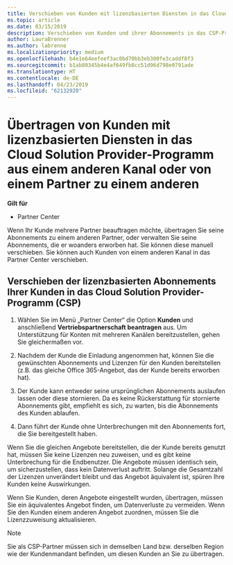 ```yaml
---
title: Verschieben von Kunden mit lizenzbasierten Diensten in das Cloud Solution Provider-Programm im Partner Center | Partner Center
ms.topic: article
ms.date: 03/15/2019
description: Verschieben von Kunden und ihrer Abonnements in das CSP-Programm aus einem anderen Kanal oder von einem anderen Partner
author: LauraBrenner
ms.author: labrenne
ms.localizationpriority: medium
ms.openlocfilehash: b4e1e64eefeef3ac0bd70bb3eb300fe3caddf8f3
ms.sourcegitcommit: b1ab80345b4e4af649fb8cc51d96d798e0791ade
ms.translationtype: HT
ms.contentlocale: de-DE
ms.lasthandoff: 04/23/2019
ms.locfileid: "62132920"
---
```

# <a name="transfer-license-based-services-customers-to-the-cloud-solution-provider-program-from-another-channel-or-from-one-partner-to-another"></a>Übertragen von Kunden mit lizenzbasierten Diensten in das Cloud Solution Provider-Programm aus einem anderen Kanal oder von einem Partner zu einem anderen

**Gilt für**

-  Partner Center

Wenn Ihr Kunde mehrere Partner beauftragen möchte, übertragen Sie seine Abonnements zu einem anderen Partner, oder verwalten Sie seine Abonnements, die er woanders erworben hat. Sie können diese manuell verschieben. Sie können auch Kunden von einem anderen Kanal in das Partner Center verschieben.

## <a name="move-your-customers-license-based-subscriptions-to-the-cloud-solution-provider-program-csp"></a>Verschieben der lizenzbasierten Abonnements Ihrer Kunden in das Cloud Solution Provider-Programm (CSP)

1. Wählen Sie im Menü „Partner Center“ die Option **Kunden** und anschließend **Vertriebspartnerschaft beantragen** aus. Um Unterstützung für Konten mit mehreren Kanälen bereitzustellen, gehen Sie gleichermaßen vor.

2.  Nachdem der Kunde die Einladung angenommen hat, können Sie die gewünschten Abonnements und Lizenzen für den Kunden bereitstellen (z.B. das gleiche Office 365-Angebot, das der Kunde bereits erworben hat).

3. Der Kunde kann entweder seine ursprünglichen Abonnements auslaufen lassen oder diese stornieren. Da es keine Rückerstattung für stornierte Abonnements gibt, empfiehlt es sich, zu warten, bis die Abonnements des Kunden ablaufen.

4. Dann führt der Kunde ohne Unterbrechungen mit den Abonnements fort, die Sie bereitgestellt haben.


Wenn Sie die gleichen Angebote bereitstellen, die der Kunde bereits genutzt hat, müssen Sie keine Lizenzen neu zuweisen, und es gibt keine Unterbrechung für die Endbenutzer. Die Angebote müssen identisch sein, um sicherzustellen, dass kein Datenverlust auftritt. Solange die Gesamtzahl der Lizenzen unverändert bleibt und das Angebot äquivalent ist, spüren Ihre Kunden keine Auswirkungen.

Wenn Sie Kunden, deren Angebote eingestellt wurden, übertragen, müssen Sie ein äquivalentes Angebot finden, um Datenverluste zu vermeiden. Wenn Sie den Kunden einem anderen Angebot zuordnen, müssen Sie die Lizenzzuweisung aktualisieren.

>[!NOTE]
>Sie als CSP-Partner müssen sich in demselben Land bzw. derselben Region wie der Kundenmandant befinden, um diesen Kunden an Sie zu übertragen. 



